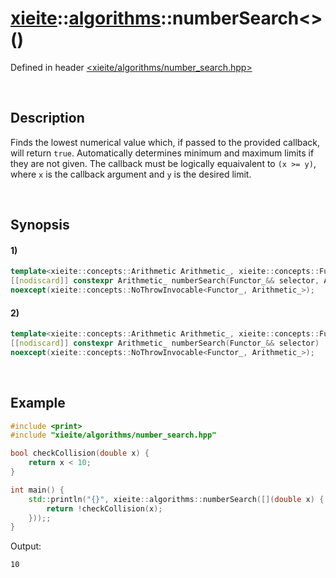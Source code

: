 # [xieite](../../xieite.md)\:\:[algorithms](../../algorithms.md)\:\:numberSearch\<\>\(\)
Defined in header [<xieite/algorithms/number_search.hpp>](../../../include/xieite/algorithms/number_search.hpp)

&nbsp;

## Description
Finds the lowest numerical value which, if passed to the provided callback, will return `true`. Automatically determines minimum and maximum limits if they are not given. The callback must be logically equaivalent to `(x >= y)`, where `x` is the callback argument and `y` is the desired limit.

&nbsp;

## Synopsis
#### 1)
```cpp
template<xieite::concepts::Arithmetic Arithmetic_, xieite::concepts::Functable<bool(Arithmetic_)> Functor_>
[[nodiscard]] constexpr Arithmetic_ numberSearch(Functor_&& selector, Arithmetic_ minimum, Arithmetic_ maximum)
noexcept(xieite::concepts::NoThrowInvocable<Functor_, Arithmetic_>);
```
#### 2)
```cpp
template<xieite::concepts::Arithmetic Arithmetic_, xieite::concepts::Functable<bool(Arithmetic_)> Functor_>
[[nodiscard]] constexpr Arithmetic_ numberSearch(Functor_&& selector)
noexcept(xieite::concepts::NoThrowInvocable<Functor_, Arithmetic_>);
```

&nbsp;

## Example
```cpp
#include <print>
#include "xieite/algorithms/number_search.hpp"

bool checkCollision(double x) {
    return x < 10;
}

int main() {
    std::println("{}", xieite::algorithms::numberSearch([](double x) {
        return !checkCollision(x);
    }));;
}
```
Output:
```
10
```
